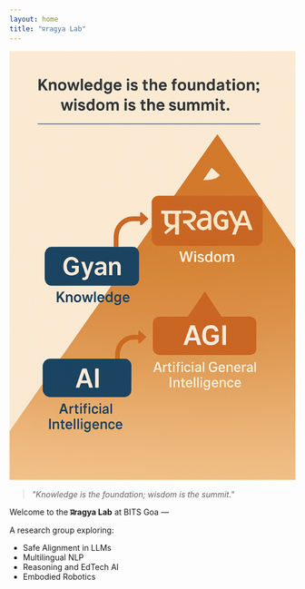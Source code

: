 ```yaml
---
layout: home
title: "प्रragya Lab"
---
```


![Vision Graphic](/assets/img/vision.png)
> _"Knowledge is the foundation; wisdom is the summit."_

Welcome to the **प्रragya Lab** at BITS Goa —

A research group exploring:

- Safe Alignment in LLMs
- Multilingual NLP
- Reasoning and EdTech AI
- Embodied Robotics
 
